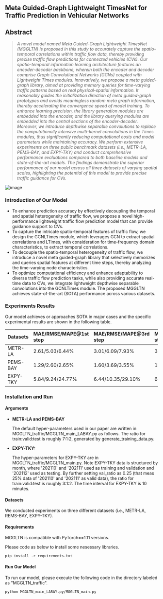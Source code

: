 ## Meta Guided-Graph Lightweight TimesNet for Traffic Prediction in Vehicular Networks

## Abstract
> *A novel model named Meta Guided-Graph Lightweight TimesNet (MGGLTN) is proposed in this study to accurately capture the spatio-temporal correlations within traffic flow data, thereby providing precise traffic flow predictions for connected vehicles (CVs). Our spatio-temporal information learning architecture features an encoder-decoder backbone, wherein both the encoder and decoder comprise Graph Convolutional Networks (GCNs) coupled with Lightweight Times modules. Innovatively, we propose a meta guided-graph library, aimed at providing memory queries for time-varying traffic patterns based on real physical-spatial information. It reasonably guides the initialization direction of meta guided-graph prototypes and avoids meaningless random meta graph information, thereby accelerating the convergence speed of model training. To enhance learning precision, the library generation modules are embedded into the encoder, and the library querying modules are embedded into the central sections of the encoder-decoder. Moreover, we introduce depthwise separable convolutions to replace the computationally intensive multi-kernel convolutions in the Times modules, thus significantly reducing computational costs and model parameters while maintaining accuracy. We perform extensive experiments on three public benchmark datasets (i.e., METR-LA, PEMS-BAY, and EXPY-TKY) and conduct comprehensive performance evaluations compared to both baseline models and state-of-the-art models. The findings demonstrate the superior performance of our model across all three datasets of varying spatial scales, highlighting the potential of this model to provide precise traffic guidance for CVs.*
> 
![image](https://github.com/lishijie15/MGGLTN/blob/f91be1c54a32c4f761f7ddf97dcc2599b91de3cb/pictures/overall.png)
> 
### Introduction of Our Model

* To enhance prediction accuracy by effectively decoupling the temporal and spatial heterogeneity of traffic flow, we propose a novel high-performance lightweight traffic flow prediction model that can provide guidance support to CVs.
* To capture the intricate spatio-temporal features of traffic flow, we design the GCNLTimes module, which leverages GCN to extract spatial correlations and LTimes, with consideration for time-frequency domain characteristics, to extract temporal correlations.
* To decouple the spatio-temporal heterogeneity of traffic flow, we introduce a novel meta guided-graph library that selectively memorizes and queries spatial features at different time steps, thereby analyzing the time-varying node characteristics.
* To optimize computational efficiency and enhance adaptability to diverse traffic flow prediction tasks, while also providing accurate real-time data to CVs, we integrate lightweight depthwise separable convolutions into the GCNLTimes module. The proposed MGGLTN achieves state-of-the-art (SOTA) performance across various datasets.


### Experiments Results

 Our model achieves or approaches SOTA in major cases and the specific experimental results are shown in the following table.

| Datasets | MAE/RMSE/MAPE@1st step | MAE/RMSE/MAPE@3rd step | MAE/RMSE/MAPE@6th step |
| :------- | :--------------------- | :--------------------- | :--------------------- |
| METR-LA  | 2.61/5.03/6.44%                 | 3.01/6.09/7.93%        | 3.49/7.3/9.60%         |
| PEMS-BAY | 1.29/2.60/2.65%                 | 1.60/3.69/3.55%        | 1.90/4.46/4.50%        |
| EXPY-TKY | 5.84/9.24/24.77%                 | 6.44/10.35/29.10%      | 6.80/10.97/31.19%      |



### Installation and Run

#### Arguments

- **METR-LA and PEMS-BAY**

  The default hyper-parameters used in our paper are written in MGGLTN_traffic/MGGLTN_main_LABAY.py as follows.
  The ratio for train:valid:test is roughly 7:1:2, generated by generate_training_data.py. 

- **EXPY-TKY:**

  The hyper-parameters for EXPY-TKY are in MGGLTN_traffic/MGGLTN_main.py. Note EXPY-TKY data is structured by month, where '202110' and '202111' used as training and validation and '202112' used as testing. By further setting val_ratio as 0.25 (that meas 25% data of '202110' and '202111' as valid data), the ratio for train:valid:test is roughly 3:1:2. The time interval for EXPY-TKY is 10 minutes. </br>



#### Datasets

We conducted experiments on three different datasets (i.e., METR-LA, REMS-BAY, EXPY-TKY).



#### Requirements

MGGLTN is compatible with PyTorch==1.11 versions.

Please code as below to install some nesessary libraries.

```
pip install -r requirements.txt
```


#### Run Our Model

To run our model, please execute the following code in the directory labeled as "MGGLTN_traffic".

```
python MGGLTN_main_LABAY.py/MGGLTN_main.py 
```


